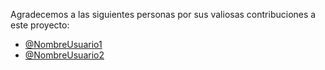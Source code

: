 Agradecemos a las siguientes personas por sus valiosas contribuciones a este proyecto:
- [@NombreUsuario1](https://github.com/NombreUsuario1) 
- [@NombreUsuario2](https://github.com/NombreUsuario2)
